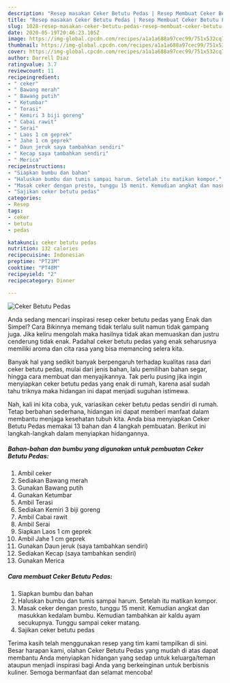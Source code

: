 ```yaml
---
description: "Resep masakan Ceker Betutu Pedas | Resep Membuat Ceker Betutu Pedas Yang Lezat Sekali"
title: "Resep masakan Ceker Betutu Pedas | Resep Membuat Ceker Betutu Pedas Yang Lezat Sekali"
slug: 1028-resep-masakan-ceker-betutu-pedas-resep-membuat-ceker-betutu-pedas-yang-lezat-sekali
date: 2020-05-19T20:46:23.105Z
image: https://img-global.cpcdn.com/recipes/a1a1a688a97cec99/751x532cq70/ceker-betutu-pedas-foto-resep-utama.jpg
thumbnail: https://img-global.cpcdn.com/recipes/a1a1a688a97cec99/751x532cq70/ceker-betutu-pedas-foto-resep-utama.jpg
cover: https://img-global.cpcdn.com/recipes/a1a1a688a97cec99/751x532cq70/ceker-betutu-pedas-foto-resep-utama.jpg
author: Darrell Diaz
ratingvalue: 3.7
reviewcount: 11
recipeingredient:
- " ceker"
- " Bawang merah"
- " Bawang putih"
- " Ketumbar"
- " Terasi"
- " Kemiri 3 biji goreng"
- " Cabai rawit"
- " Serai"
- " Laos 1 cm geprek"
- " Jahe 1 cm geprek"
- " Daun jeruk saya tambahkan sendiri"
- " Kecap saya tambahkan sendiri"
- " Merica"
recipeinstructions:
- "Siapkan bumbu dan bahan"
- "Haluskan bumbu dan tumis sampai harum. Setelah itu matikan kompor."
- "Masak ceker dengan presto, tunggu 15 menit. Kemudian angkat dan masukkan kedalam bumbu. Kemudian tambahkan air kaldu ayam secukupnya. Tunggu sampai ceker matang."
- "Sajikan ceker betutu pedas"
categories:
- Resep
tags:
- ceker
- betutu
- pedas

katakunci: ceker betutu pedas 
nutrition: 132 calories
recipecuisine: Indonesian
preptime: "PT23M"
cooktime: "PT48M"
recipeyield: "2"
recipecategory: Dinner

---
```



![Ceker Betutu Pedas](https://img-global.cpcdn.com/recipes/a1a1a688a97cec99/751x532cq70/ceker-betutu-pedas-foto-resep-utama.jpg)

Anda sedang mencari inspirasi resep ceker betutu pedas yang Enak dan Simpel? Cara Bikinnya memang tidak terlalu sulit namun tidak gampang juga. Jika keliru mengolah maka hasilnya tidak akan memuaskan dan justru cenderung tidak enak. Padahal ceker betutu pedas yang enak seharusnya memiliki aroma dan cita rasa yang bisa memancing selera kita.

Banyak hal yang sedikit banyak berpengaruh terhadap kualitas rasa dari ceker betutu pedas, mulai dari jenis bahan, lalu pemilihan bahan segar, hingga cara membuat dan menyajikannya. Tak perlu pusing jika ingin menyiapkan ceker betutu pedas yang enak di rumah, karena asal sudah tahu triknya maka hidangan ini dapat menjadi suguhan istimewa.




Nah, kali ini kita coba, yuk, variasikan ceker betutu pedas sendiri di rumah. Tetap berbahan sederhana, hidangan ini dapat memberi manfaat dalam membantu menjaga kesehatan tubuh kita. Anda bisa menyiapkan Ceker Betutu Pedas memakai 13 bahan dan 4 langkah pembuatan. Berikut ini langkah-langkah dalam menyiapkan hidangannya.

<!--inarticleads1-->

##### Bahan-bahan dan bumbu yang digunakan untuk pembuatan Ceker Betutu Pedas:

1. Ambil  ceker
1. Sediakan  Bawang merah
1. Gunakan  Bawang putih
1. Gunakan  Ketumbar
1. Ambil  Terasi
1. Sediakan  Kemiri 3 biji goreng
1. Ambil  Cabai rawit
1. Ambil  Serai
1. Siapkan  Laos 1 cm geprek
1. Ambil  Jahe 1 cm geprek
1. Gunakan  Daun jeruk (saya tambahkan sendiri)
1. Sediakan  Kecap (saya tambahkan sendiri)
1. Gunakan  Merica




<!--inarticleads2-->

##### Cara membuat Ceker Betutu Pedas:

1. Siapkan bumbu dan bahan
1. Haluskan bumbu dan tumis sampai harum. Setelah itu matikan kompor.
1. Masak ceker dengan presto, tunggu 15 menit. Kemudian angkat dan masukkan kedalam bumbu. Kemudian tambahkan air kaldu ayam secukupnya. Tunggu sampai ceker matang.
1. Sajikan ceker betutu pedas




Terima kasih telah menggunakan resep yang tim kami tampilkan di sini. Besar harapan kami, olahan Ceker Betutu Pedas yang mudah di atas dapat membantu Anda menyiapkan hidangan yang sedap untuk keluarga/teman ataupun menjadi inspirasi bagi Anda yang berkeinginan untuk berbisnis kuliner. Semoga bermanfaat dan selamat mencoba!
